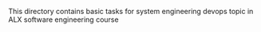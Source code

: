 This directory contains basic tasks for system engineering devops topic in ALX software engineering course
